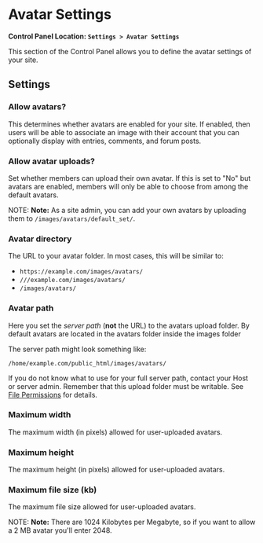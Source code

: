 <!--
    This source file is part of the open source project
    ExpressionEngine User Guide (https://github.com/ExpressionEngine/ExpressionEngine-User-Guide)

    @link      https://expressionengine.com/
    @copyright Copyright (c) 2003-2020, Packet Tide, LLC (https://ellislab.com)
    @license   https://expressionengine.com/license Licensed under Apache License, Version 2.0
-->

# Avatar Settings

**Control Panel Location: `Settings > Avatar Settings`**

This section of the Control Panel allows you to define the avatar settings of your site.

## Settings

### Allow avatars?

This determines whether avatars are enabled for your site. If enabled, then users will be able to associate an image with their account that you can optionally display with entries, comments, and forum posts.

### Allow avatar uploads?

Set whether members can upload their own avatar. If this is set to "No" but avatars are enabled, members will only be able to choose from among the default avatars.

NOTE: **Note:** As a site admin, you can add your own avatars by uploading them to `/images/avatars/default_set/`.

### Avatar directory

The URL to your avatar folder. In most cases, this will be similar to:

- `https://example.com/images/avatars/`
- `///example.com/images/avatars/`
- `/images/avatars/`

### Avatar path

Here you set the _server path_ (**not** the URL) to the avatars upload folder. By default avatars are located in the avatars folder inside the images folder

The server path might look something like:

    /home/example.com/public_html/images/avatars/

If you do not know what to use for your full server path, contact your Host or server admin. Remember that this upload folder must be writable. See [File Permissions](troubleshooting/general.md#file-permissions) for details.

### Maximum width

The maximum width (in pixels) allowed for user-uploaded avatars.

### Maximum height

The maximum height (in pixels) allowed for user-uploaded avatars.

### Maximum file size (kb)

The maximum file size allowed for user-uploaded avatars.

NOTE: **Note:** There are 1024 Kilobytes per Megabyte, so if you want to allow a 2 MB avatar you'll enter 2048.

